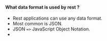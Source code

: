 #### What data format is used by rest ?
- Rest applications can use any data format. 
- Most common is JSON.
- JSON `=>` JavaScript Object Notation.
- 